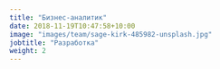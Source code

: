 ```yaml
---
title: "Бизнес-аналитик"
date: 2018-11-19T10:47:58+10:00
image: "images/team/sage-kirk-485982-unsplash.jpg"
jobtitle: "Разработка"
weight: 2
---
```


